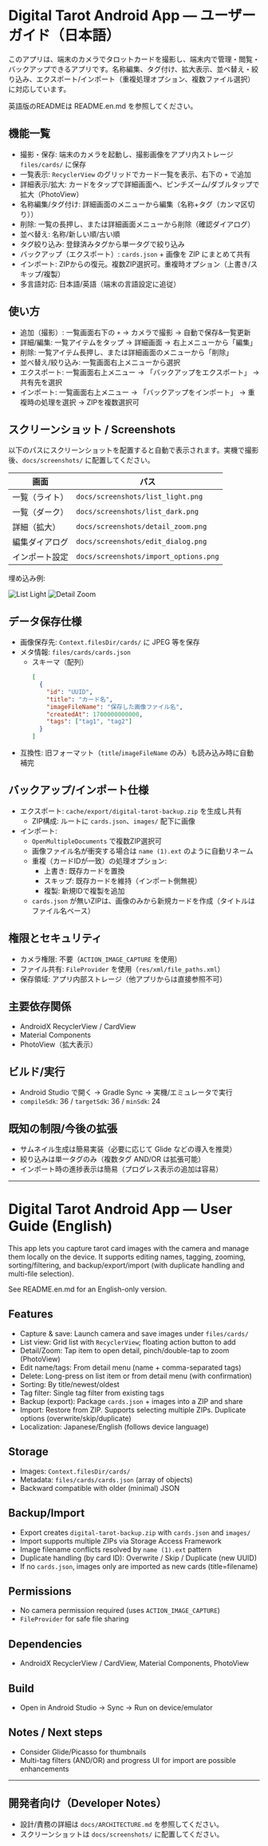 # Digital Tarot Android App — ユーザーガイド（日本語）

このアプリは、端末のカメラでタロットカードを撮影し、端末内で管理・閲覧・バックアップできるアプリです。名称編集、タグ付け、拡大表示、並べ替え・絞り込み、エクスポート/インポート（重複処理オプション、複数ファイル選択）に対応しています。

英語版のREADMEは README.en.md を参照してください。


## 機能一覧
- 撮影・保存: 端末のカメラを起動し、撮影画像をアプリ内ストレージ `files/cards/` に保存
- 一覧表示: `RecyclerView` のグリッドでカード一覧を表示、右下の `+` で追加
- 詳細表示/拡大: カードをタップで詳細画面へ、ピンチズーム/ダブルタップで拡大（PhotoView）
- 名称編集/タグ付け: 詳細画面のメニューから編集（名称+タグ（カンマ区切り））
- 削除: 一覧の長押し、または詳細画面メニューから削除（確認ダイアログ）
- 並べ替え: 名称/新しい順/古い順
- タグ絞り込み: 登録済みタグから単一タグで絞り込み
- バックアップ（エクスポート）: `cards.json` + 画像を ZIP にまとめて共有
- インポート: ZIPからの復元。複数ZIP選択可。重複時オプション（上書き/スキップ/複製）
- 多言語対応: 日本語/英語（端末の言語設定に追従）


## 使い方
- 追加（撮影）: 一覧画面右下の `+` → カメラで撮影 → 自動で保存&一覧更新
- 詳細/編集: 一覧アイテムをタップ → 詳細画面 → 右上メニューから「編集」
- 削除: 一覧アイテム長押し、または詳細画面のメニューから「削除」
- 並べ替え/絞り込み: 一覧画面右上メニューから選択
- エクスポート: 一覧画面右上メニュー → 「バックアップをエクスポート」 → 共有先を選択
- インポート: 一覧画面右上メニュー → 「バックアップをインポート」 → 重複時の処理を選択 → ZIPを複数選択可


## スクリーンショット / Screenshots
以下のパスにスクリーンショットを配置すると自動で表示されます。実機で撮影後、`docs/screenshots/` に配置してください。

| 画面 | パス |
| --- | --- |
| 一覧（ライト） | `docs/screenshots/list_light.png` |
| 一覧（ダーク） | `docs/screenshots/list_dark.png` |
| 詳細（拡大） | `docs/screenshots/detail_zoom.png` |
| 編集ダイアログ | `docs/screenshots/edit_dialog.png` |
| インポート設定 | `docs/screenshots/import_options.png` |

埋め込み例:

![List Light](docs/screenshots/list_light.png)
![Detail Zoom](docs/screenshots/detail_zoom.png)


## データ保存仕様
- 画像保存先: `Context.filesDir/cards/` に JPEG 等を保存
- メタ情報: `files/cards/cards.json`
  - スキーマ（配列）
    ```json
    [
      {
        "id": "UUID",
        "title": "カード名",
        "imageFileName": "保存した画像ファイル名",
        "createdAt": 1700000000000,
        "tags": ["tag1", "tag2"]
      }
    ]
    ```
- 互換性: 旧フォーマット（`title`/`imageFileName` のみ）も読み込み時に自動補完


## バックアップ/インポート仕様
- エクスポート: `cache/export/digital-tarot-backup.zip` を生成し共有
  - ZIP構成: ルートに `cards.json`、`images/` 配下に画像
- インポート:
  - `OpenMultipleDocuments` で複数ZIP選択可
  - 画像ファイル名が衝突する場合は `name (1).ext` のように自動リネーム
  - 重複（カードIDが一致）の処理オプション:
    - 上書き: 既存カードを置換
    - スキップ: 既存カードを維持（インポート側無視）
    - 複製: 新規IDで複製を追加
  - `cards.json` が無いZIPは、画像のみから新規カードを作成（タイトルはファイル名ベース）


## 権限とセキュリティ
- カメラ権限: 不要（`ACTION_IMAGE_CAPTURE` を使用）
- ファイル共有: `FileProvider` を使用（`res/xml/file_paths.xml`）
- 保存領域: アプリ内部ストレージ（他アプリからは直接参照不可）


## 主要依存関係
- AndroidX RecyclerView / CardView
- Material Components
- PhotoView（拡大表示）


## ビルド/実行
- Android Studio で開く → Gradle Sync → 実機/エミュレータで実行
- `compileSdk`: 36 / `targetSdk`: 36 / `minSdk`: 24


## 既知の制限/今後の拡張
- サムネイル生成は簡易実装（必要に応じて Glide などの導入を推奨）
- 絞り込みは単一タグのみ（複数タグ AND/OR は拡張可能）
- インポート時の進捗表示は簡易（プログレス表示の追加は容易）


---

# Digital Tarot Android App — User Guide (English)

This app lets you capture tarot card images with the camera and manage them locally on the device. It supports editing names, tagging, zooming, sorting/filtering, and backup/export/import (with duplicate handling and multi-file selection).

See README.en.md for an English-only version.

## Features
- Capture & save: Launch camera and save images under `files/cards/`
- List view: Grid list with `RecyclerView`; floating action button to add
- Detail/Zoom: Tap item to open detail, pinch/double-tap to zoom (PhotoView)
- Edit name/tags: From detail menu (name + comma-separated tags)
- Delete: Long-press on list item or from detail menu (with confirmation)
- Sorting: By title/newest/oldest
- Tag filter: Single tag filter from existing tags
- Backup (export): Package `cards.json` + images into a ZIP and share
- Import: Restore from ZIP. Supports selecting multiple ZIPs. Duplicate options (overwrite/skip/duplicate)
- Localization: Japanese/English (follows device language)

## Storage
- Images: `Context.filesDir/cards/`
- Metadata: `files/cards/cards.json` (array of objects)
- Backward compatible with older (minimal) JSON

## Backup/Import
- Export creates `digital-tarot-backup.zip` with `cards.json` and `images/`
- Import supports multiple ZIPs via Storage Access Framework
- Image filename conflicts resolved by `name (1).ext` pattern
- Duplicate handling (by card ID): Overwrite / Skip / Duplicate (new UUID)
- If no `cards.json`, images only are imported as new cards (title=filename)

## Permissions
- No camera permission required (uses `ACTION_IMAGE_CAPTURE`)
- `FileProvider` for safe file sharing

## Dependencies
- AndroidX RecyclerView / CardView, Material Components, PhotoView

## Build
- Open in Android Studio → Sync → Run on device/emulator

## Notes / Next steps
- Consider Glide/Picasso for thumbnails
- Multi-tag filters (AND/OR) and progress UI for import are possible enhancements

---

## 開発者向け（Developer Notes）
- 設計/責務の詳細は `docs/ARCHITECTURE.md` を参照してください。
- スクリーンショットは `docs/screenshots/` に配置してください。

